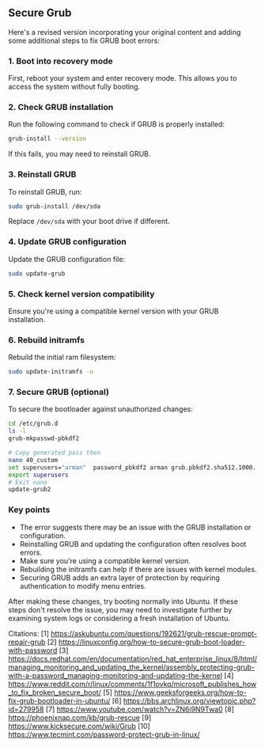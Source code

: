 ## Secure Grub

Here's a revised version incorporating your original content and adding some additional steps to fix GRUB boot errors:

### 1. Boot into recovery mode

First, reboot your system and enter recovery mode. This allows you to access the system without fully booting.

### 2. Check GRUB installation

Run the following command to check if GRUB is properly installed:

```bash
grub-install --version
```

If this fails, you may need to reinstall GRUB.

### 3. Reinstall GRUB

To reinstall GRUB, run:

```bash
sudo grub-install /dev/sda
```

Replace `/dev/sda` with your boot drive if different.

### 4. Update GRUB configuration

Update the GRUB configuration file:

```bash
sudo update-grub
```

### 5. Check kernel version compatibility

Ensure you're using a compatible kernel version with your GRUB installation.

### 6. Rebuild initramfs

Rebuild the initial ram filesystem:

```bash
sudo update-initramfs -u
```

### 7. Secure GRUB (optional)

To secure the bootloader against unauthorized changes:

```bash
cd /etc/grub.d   
ls -l   
grub-mkpasswd-pbkdf2

# Copy generated pass then
nano 40_custom
set superusers="arman"  password_pbkdf2 arman grub.pbkdf2.sha512.1000...
export superusers
# Exit nano
update-grub2
```

### Key points

- The error suggests there may be an issue with the GRUB installation or configuration.
- Reinstalling GRUB and updating the configuration often resolves boot errors.
- Make sure you're using a compatible kernel version.
- Rebuilding the initramfs can help if there are issues with kernel modules.
- Securing GRUB adds an extra layer of protection by requiring authentication to modify menu entries.

After making these changes, try booting normally into Ubuntu. If these steps don't resolve the issue, you may need to investigate further by examining system logs or considering a fresh installation of Ubuntu.

Citations:
[1] <https://askubuntu.com/questions/192621/grub-rescue-prompt-repair-grub>
[2] <https://linuxconfig.org/how-to-secure-grub-boot-loader-with-password>
[3] <https://docs.redhat.com/en/documentation/red_hat_enterprise_linux/8/html/managing_monitoring_and_updating_the_kernel/assembly_protecting-grub-with-a-password_managing-monitoring-and-updating-the-kernel>
[4] <https://www.reddit.com/r/linux/comments/1f1ovkq/microsoft_publishes_how_to_fix_broken_secure_boot/>
[5] <https://www.geeksforgeeks.org/how-to-fix-grub-bootloader-in-ubuntu/>
[6] <https://bbs.archlinux.org/viewtopic.php?id=279958>
[7] <https://www.youtube.com/watch?v=ZN6i9N9Twa0>
[8] <https://phoenixnap.com/kb/grub-rescue>
[9] <https://www.kicksecure.com/wiki/Grub>
[10] <https://www.tecmint.com/password-protect-grub-in-linux/>